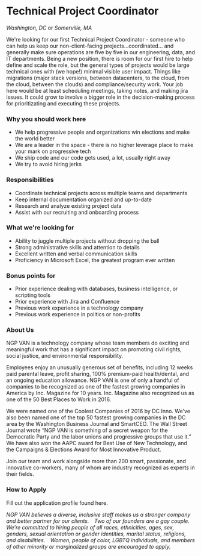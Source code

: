 # Technical Project Coordinator

*Washington, DC* or *Somerville, MA*

We're looking for our first Technical Project Coordinator - someone who can help us keep our non-client-facing projects...coordinated... and generally make sure operations are five by five in our engineering, data, and IT departments.  Being a new position, there is room for our first hire to help define and scale the role, but the general types of projects would be large technical ones with (we hope!) minimal visible user impact.  Things like migrations (major stack versions, between datacenters, to the cloud, from the cloud, between the clouds) and compliance/security work.  Your job here would be at least scheduling meetings, taking notes, and making jira issues.  It could grow to involve a bigger role in the decision-making process for prioritizating and executing these projects.

### Why you should work here

- We help progressive people and organizations win elections and make the world better
- We are a leader in the space - there is no higher leverage place to make your mark on progressive tech
- We ship code and our code gets used, a lot, usually right away
- We try to avoid hiring jerks

### Responsibilities

- Coordinate technical projects across multiple teams and departments
- Keep internal documentation organized and up-to-date
- Research and analyze existing project data
- Assist with our recruiting and onboarding process 

### What we're looking for

- Ability to juggle multiple projects without dropping the ball
- Strong administrative skills and attention to details
- Excellent written and verbal communication skills
- Proficiency in Microsoft Excel, the greatest program ever written

### Bonus points for

- Prior experience dealing with databases, business intelligence, or scripting tools
- Prior experience with Jira and Confluence
- Previous work experience in a technology company
- Previous work experience in politics or non-profits

### About Us

NGP VAN is a technology company whose team members do exciting and meaningful work that has a significant impact on promoting civil rights, social justice, and environmental responsibility.

Employees enjoy an unusually generous set of benefits, including 12 weeks paid parental leave, profit sharing, 100% premium-paid health/dental, and an ongoing education allowance. NGP VAN is one of only a handful of companies to be recognized as one of the fastest growing companies in America by Inc. Magazine for 10 years. Inc. Magazine also recognized us as one of the 50 Best Places to Work in 2016.

We were named one of the Coolest Companies of 2016 by DC Inno. We've also been named one of the top 50 fastest growing companies in the DC area by the Washington Business Journal and SmartCEO. The Wall Street Journal wrote “NGP VAN is something of a secret weapon for the Democratic Party and the labor unions and progressive groups that use it.” We have also won the AAPC award for Best Use of New Technology, and the Campaigns & Elections Award for Most Innovative Product.

Join our team and work alongside more than 200 smart, passionate, and innovative co-workers, many of whom are industry recognized as experts in their fields.

### How to Apply

Fill out the application profile found here.

_NGP VAN believes a diverse, inclusive staff makes us a stronger company and better partner for our clients.  Two of our founders are a gay couple.  We’re committed to hiring people of all races, ethnicities, ages, sex, genders, sexual orientation or gender identities, marital status, religions, and disabilities.  Women, people of color, LGBTQ individuals, and members of other minority or marginalized groups are encouraged to apply._
